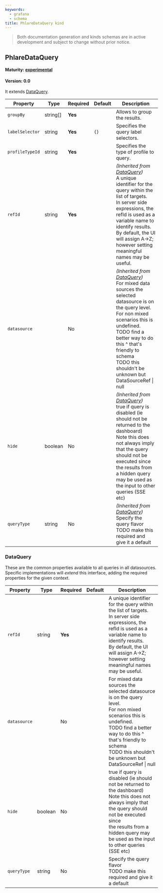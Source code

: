 ```yaml
---
keywords:
  - grafana
  - schema
title: PhlareDataQuery kind
---
```

> Both documentation generation and kinds schemas are in active development and subject to change without prior notice.

## PhlareDataQuery

#### Maturity: [experimental](../../../maturity/#experimental)
#### Version: 0.0



It extends [DataQuery](#dataquery).

| Property        | Type     | Required | Default | Description                                                                                                                                                                                                                                                                                            |
|-----------------|----------|----------|---------|--------------------------------------------------------------------------------------------------------------------------------------------------------------------------------------------------------------------------------------------------------------------------------------------------------|
| `groupBy`       | string[] | **Yes**  |         | Allows to group the results.                                                                                                                                                                                                                                                                           |
| `labelSelector` | string   | **Yes**  | `{}`    | Specifies the query label selectors.                                                                                                                                                                                                                                                                   |
| `profileTypeId` | string   | **Yes**  |         | Specifies the type of profile to query.                                                                                                                                                                                                                                                                |
| `refId`         | string   | **Yes**  |         | *(Inherited from [DataQuery](#dataquery))*<br/>A unique identifier for the query within the list of targets.<br/>In server side expressions, the refId is used as a variable name to identify results.<br/>By default, the UI will assign A->Z; however setting meaningful names may be useful.        |
| `datasource`    |          | No       |         | *(Inherited from [DataQuery](#dataquery))*<br/>For mixed data sources the selected datasource is on the query level.<br/>For non mixed scenarios this is undefined.<br/>TODO find a better way to do this ^ that's friendly to schema<br/>TODO this shouldn't be unknown but DataSourceRef &#124; null |
| `hide`          | boolean  | No       |         | *(Inherited from [DataQuery](#dataquery))*<br/>true if query is disabled (ie should not be returned to the dashboard)<br/>Note this does not always imply that the query should not be executed since<br/>the results from a hidden query may be used as the input to other queries (SSE etc)          |
| `queryType`     | string   | No       |         | *(Inherited from [DataQuery](#dataquery))*<br/>Specify the query flavor<br/>TODO make this required and give it a default                                                                                                                                                                              |

### DataQuery

These are the common properties available to all queries in all datasources.
Specific implementations will *extend* this interface, adding the required
properties for the given context.

| Property     | Type    | Required | Default | Description                                                                                                                                                                                                                                             |
|--------------|---------|----------|---------|---------------------------------------------------------------------------------------------------------------------------------------------------------------------------------------------------------------------------------------------------------|
| `refId`      | string  | **Yes**  |         | A unique identifier for the query within the list of targets.<br/>In server side expressions, the refId is used as a variable name to identify results.<br/>By default, the UI will assign A->Z; however setting meaningful names may be useful.        |
| `datasource` |         | No       |         | For mixed data sources the selected datasource is on the query level.<br/>For non mixed scenarios this is undefined.<br/>TODO find a better way to do this ^ that's friendly to schema<br/>TODO this shouldn't be unknown but DataSourceRef &#124; null |
| `hide`       | boolean | No       |         | true if query is disabled (ie should not be returned to the dashboard)<br/>Note this does not always imply that the query should not be executed since<br/>the results from a hidden query may be used as the input to other queries (SSE etc)          |
| `queryType`  | string  | No       |         | Specify the query flavor<br/>TODO make this required and give it a default                                                                                                                                                                              |


